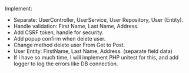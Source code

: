Implement:
- Separate: UserController, UserService, User Repository, User (Entity).
- Handle validation: First Name, Last Name, Address.
- Add CSRF token, handle for security.
- Add popup confirm when delete user.
- Change method delete user From Get to Post.
- User Entity: FirstName, Last Name, Address. (separate field data)
- If I have so much time, I will implement PHP unitest for this, and add logger to log the errors like DB connection.

